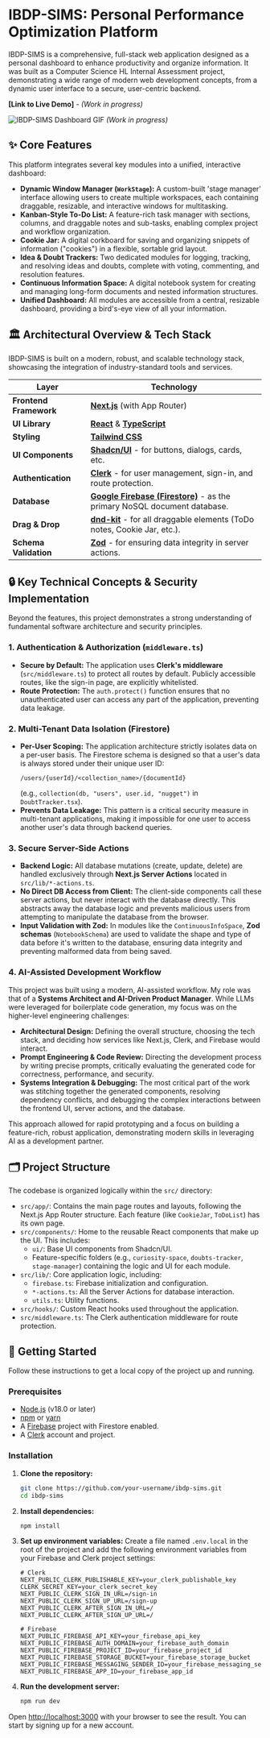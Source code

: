 # IBDP-SIMS: Personal Performance Optimization Platform

IBDP-SIMS is a comprehensive, full-stack web application designed as a personal dashboard to enhance productivity and organize information. It was built as a Computer Science HL Internal Assessment project, demonstrating a wide range of modern web development concepts, from a dynamic user interface to a secure, user-centric backend.

**[Link to Live Demo]** - *(Work in progress)*

![IBDP-SIMS Dashboard GIF](placeholder.gif)
*(Work in progress)*

## ✨ Core Features

This platform integrates several key modules into a unified, interactive dashboard:

*   **Dynamic Window Manager (`WorkStage`):** A custom-built 'stage manager' interface allowing users to create multiple workspaces, each containing draggable, resizable, and interactive windows for multitasking.
*   **Kanban-Style To-Do List:** A feature-rich task manager with sections, columns, and draggable notes and sub-tasks, enabling complex project and workflow organization.
*   **Cookie Jar:** A digital corkboard for saving and organizing snippets of information ("cookies") in a flexible, sortable grid layout.
*   **Idea & Doubt Trackers:** Two dedicated modules for logging, tracking, and resolving ideas and doubts, complete with voting, commenting, and resolution features.
*   **Continuous Information Space:** A digital notebook system for creating and managing long-form documents and nested information structures.
*   **Unified Dashboard:** All modules are accessible from a central, resizable dashboard, providing a bird's-eye view of all your information.

## 🏛️ Architectural Overview & Tech Stack

IBDP-SIMS is built on a modern, robust, and scalable technology stack, showcasing the integration of industry-standard tools and services.

| Layer                | Technology                                                                                                   |
| -------------------- | ------------------------------------------------------------------------------------------------------------ |
| **Frontend Framework** | [**Next.js**](https://nextjs.org/) (with App Router)                                                         |
| **UI Library**         | [**React**](https://react.dev/) & [**TypeScript**](https://www.typescriptlang.org/)                          |
| **Styling**            | [**Tailwind CSS**](https://tailwindcss.com/)                                                                 |
| **UI Components**      | [**Shadcn/UI**](https://ui.shadcn.com/) - for buttons, dialogs, cards, etc.                                  |
| **Authentication**     | [**Clerk**](https://clerk.com/) - for user management, sign-in, and route protection.                         |
| **Database**           | [**Google Firebase (Firestore)**](https://firebase.google.com/) - as the primary NoSQL document database.      |
| **Drag & Drop**        | [**dnd-kit**](https://dndkit.com/) - for all draggable elements (ToDo notes, Cookie Jar, etc.).                |
| **Schema Validation**  | [**Zod**](https://zod.dev/) - for ensuring data integrity in server actions.                                  |

## 🔒 Key Technical Concepts & Security Implementation

Beyond the features, this project demonstrates a strong understanding of fundamental software architecture and security principles.

### 1. **Authentication & Authorization (`middleware.ts`)**

*   **Secure by Default:** The application uses **Clerk's middleware** (`src/middleware.ts`) to protect all routes by default. Publicly accessible routes, like the sign-in page, are explicitly whitelisted.
*   **Route Protection:** The `auth.protect()` function ensures that no unauthenticated user can access any part of the application, preventing data leakage.

### 2. **Multi-Tenant Data Isolation (Firestore)**

*   **Per-User Scoping:** The application architecture strictly isolates data on a per-user basis. The Firestore schema is designed so that a user's data is always stored under their unique user ID:
    ```
    /users/{userId}/<collection_name>/{documentId}
    ```
    (e.g., `collection(db, "users", user.id, "nugget")` in `DoubtTracker.tsx`).
*   **Prevents Data Leakage:** This pattern is a critical security measure in multi-tenant applications, making it impossible for one user to access another user's data through backend queries.

### 3. **Secure Server-Side Actions**

*   **Backend Logic:** All database mutations (create, update, delete) are handled exclusively through **Next.js Server Actions** located in `src/lib/*-actions.ts`.
*   **No Direct DB Access from Client:** The client-side components call these server actions, but never interact with the database directly. This abstracts away the database logic and prevents malicious users from attempting to manipulate the database from the browser.
*   **Input Validation with Zod:** In modules like the `ContinuousInfoSpace`, **Zod schemas** (`NotebookSchema`) are used to validate the shape and type of data before it's written to the database, ensuring data integrity and preventing malformed data from being saved.

### 4. **AI-Assisted Development Workflow**

This project was built using a modern, AI-assisted workflow. My role was that of a **Systems Architect and AI-Driven Product Manager**. While LLMs were leveraged for boilerplate code generation, my focus was on the higher-level engineering challenges:

*   **Architectural Design:** Defining the overall structure, choosing the tech stack, and deciding how services like Next.js, Clerk, and Firebase would interact.
*   **Prompt Engineering & Code Review:** Directing the development process by writing precise prompts, critically evaluating the generated code for correctness, performance, and security.
*   **Systems Integration & Debugging:** The most critical part of the work was stitching together the generated components, resolving dependency conflicts, and debugging the complex interactions between the frontend UI, server actions, and the database.

This approach allowed for rapid prototyping and a focus on building a feature-rich, robust application, demonstrating modern skills in leveraging AI as a development partner.

## 🗂️ Project Structure

The codebase is organized logically within the `src/` directory:

*   `src/app/`: Contains the main page routes and layouts, following the Next.js App Router structure. Each feature (like `CookieJar`, `ToDoList`) has its own page.
*   `src/components/`: Home to the reusable React components that make up the UI. This includes:
    *   `ui/`: Base UI components from Shadcn/UI.
    *   Feature-specific folders (e.g., `curiosity-space`, `doubts-tracker`, `stage-manager`) containing the logic and UI for each module.
*   `src/lib/`: Core application logic, including:
    *   `firebase.ts`: Firebase initialization and configuration.
    *   `*-actions.ts`: All the Server Actions for database interaction.
    *   `utils.ts`: Utility functions.
*   `src/hooks/`: Custom React hooks used throughout the application.
*   `src/middleware.ts`: The Clerk authentication middleware for route protection.

## 🚀 Getting Started

Follow these instructions to get a local copy of the project up and running.

### Prerequisites

*   [Node.js](https://nodejs.org/) (v18.0 or later)
*   [npm](https://www.npmjs.com/) or [yarn](https://yarnpkg.com/)
*   A [Firebase](https://firebase.google.com/) project with Firestore enabled.
*   A [Clerk](https://clerk.com/) account and project.

### Installation

1.  **Clone the repository:**
    ```sh
    git clone https://github.com/your-username/ibdp-sims.git
    cd ibdp-sims
    ```

2.  **Install dependencies:**
    ```sh
    npm install
    ```

3.  **Set up environment variables:**
    Create a file named `.env.local` in the root of the project and add the following environment variables from your Firebase and Clerk project settings:

    ```env
    # Clerk
    NEXT_PUBLIC_CLERK_PUBLISHABLE_KEY=your_clerk_publishable_key
    CLERK_SECRET_KEY=your_clerk_secret_key
    NEXT_PUBLIC_CLERK_SIGN_IN_URL=/sign-in
    NEXT_PUBLIC_CLERK_SIGN_UP_URL=/sign-up
    NEXT_PUBLIC_CLERK_AFTER_SIGN_IN_URL=/
    NEXT_PUBLIC_CLERK_AFTER_SIGN_UP_URL=/

    # Firebase
    NEXT_PUBLIC_FIREBASE_API_KEY=your_firebase_api_key
    NEXT_PUBLIC_FIREBASE_AUTH_DOMAIN=your_firebase_auth_domain
    NEXT_PUBLIC_FIREBASE_PROJECT_ID=your_firebase_project_id
    NEXT_PUBLIC_FIREBASE_STORAGE_BUCKET=your_firebase_storage_bucket
    NEXT_PUBLIC_FIREBASE_MESSAGING_SENDER_ID=your_firebase_messaging_sender_id
    NEXT_PUBLIC_FIREBASE_APP_ID=your_firebase_app_id
    ```

4.  **Run the development server:**
    ```sh
    npm run dev
    ```

Open [http://localhost:3000](http://localhost:3000) with your browser to see the result. You can start by signing up for a new account.
